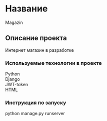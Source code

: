 # Название

Magazin

## Описание проекта

Интернет магазин в разработке

### Используемые технологии в проекте

Python  
Django  
JWT-token  
HTML 
   
### Инструкция по запуску

python manage.py runserver
